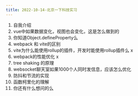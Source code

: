 ```yaml
---
title: 2022-10-14-北京一下科技实习
---
```


1. 自我介绍
2. vue中如果数据变化，视图也会变化，这是怎么做到的
3. 你知道Object.defineProperty么
4. webpack 和 vite的区别
5. vite为什么能使用rollup的插件，开发时能使用rollup插件么 x
6. webpack的性能优化 x
7. tree shaking 的原理
8. websocket聊天室如果1000个人同时发信息，应该怎么优化
9. 防抖和节流的实现
10. 函数柯里化的理解
11. 你还有什么想问的么
